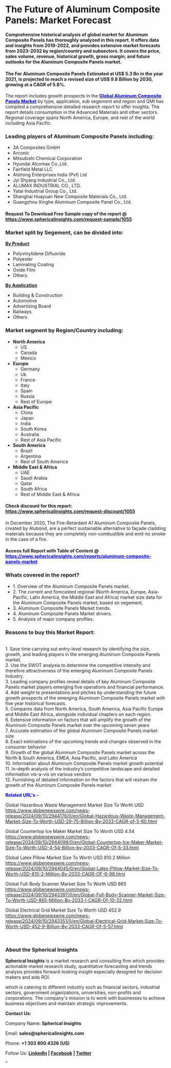 <h1><strong>The Future of Aluminum Composite Panels: Market Forecast</strong></h1>
<p><strong>Comprehensive historical analysis of global market for Aluminum Composite Panels has thoroughly analyzed in this report. It offers data and insights from 2019-2022, and provides extensive market forecasts from 2023-2032 by region/country and subsectors. It covers the price, sales volume, revenue, historical growth, gross margin, and future outlooks for the Aluminum Composite Panels market.</strong></p>
<h4><strong>The For Aluminum Composite Panels Estimated at US$ 5.3 Bn in the year 2021, is projected to reach a revised size of US$ 9.8 Billion by 2030, growing at a CAGR of 5.8%.</strong></h4>
<p>The report includes growth prospects in the <a href="https://www.sphericalinsights.com/reports/aluminum-composite-panels-market" target="_blank"><span style="color: #0000ff;"><strong>Global Aluminum Composite Panels Market</strong></span></a> by type, application, sub segement and region and QMI has compiled a comprehensive detailed research report to offer insights. The report details consumption in the Advanced Materials and other sectors. Regional coverage spans North America, Europe, and rest of the world including Asia Pacific.</p>
<h3><strong>Leading players of Aluminum Composite Panels including:</strong></h3>
<ul>
<li>3A Composites GmbH</li>
<li>Arconic</li>
<li>Mitsubishi Chemical Corporation</li>
<li>Hyundai Alcomax Co.,Ltd.</li>
<li>Fairfield Metal LLC</li>
<li>Alstrong Enterprises India (Pvt) Ltd</li>
<li>Jyi Shyang Industrial Co., Ltd.</li>
<li>ALUMAX INDUSTRIAL CO., LTD.</li>
<li>Yatai Industrial Group Co., Ltd.</li>
<li>Shanghai Huayuan New Composite Materials Co., Ltd.</li>
<li>Guangzhou Xinghe Aluminum Composite Panel Co., Ltd.</li>
</ul>
<h4>Request To Download Free Sample copy of the report @ <a href="https://www.sphericalinsights.com/request-sample/1055">https://www.sphericalinsights.com/request-sample/1055</a></h4>
<h3><strong>Market split by Segement, can be divided into:</strong></h3>
<p><u><strong>By Product</strong></u></p>
<ul>
<li>Polyvinylidene Difluoride</li>
<li>Polyester</li>
<li>Laminating Coating</li>
<li>Oxide Film</li>
<li>Others</li>
</ul>
<p><u><strong>By Application</strong></u></p>
<ul>
<li>Building &amp; Construction</li>
<li>Automotive</li>
<li>Advertising Board</li>
<li>Railways</li>
<li>Others</li>
</ul>
<h3><strong>Market segment by Region/Country including:</strong></h3>
<ul>
<li><strong>North America</strong>
<ul>
<li>US</li>
<li>Canada</li>
<li>Mexico</li>
</ul>
</li>
<li><strong>Europe</strong>
<ul>
<li>Germany</li>
<li>Uk</li>
<li>France</li>
<li>Italy</li>
<li>Spain</li>
<li>Russia</li>
<li>Rest of Europe</li>
</ul>
</li>
<li><strong>Asia Pacific</strong>
<ul>
<li>China</li>
<li>Japan</li>
<li>India</li>
<li>South Korea</li>
<li>Australia</li>
<li>Rest of Asia Pacific</li>
</ul>
</li>
<li><strong>South America</strong>
<ul>
<li>Brazil</li>
<li>Argentina</li>
<li>Rest of South America</li>
</ul>
</li>
<li><strong>Middle East &amp; Africa</strong>
<ul>
<li>UAE</li>
<li>Saudi Arabia</li>
<li>Qatar</li>
<li>South Africa</li>
<li>Rest of Middle East &amp; Africa</li>
</ul>
</li>
</ul>
<h4>Check discount for this report: <a href="https://www.sphericalinsights.com/request-discount/1055">https://www.sphericalinsights.com/request-discount/1055</a></h4>
<p>in December 2020, The Fire-Retardant A1 Aluminum Composite Panels, created by Alubond, are a perfect sustainable alternative to fa&ccedil;ade cladding materials because they are completely non-combustible and emit no smoke in the case of a fire.</p>
<h4>Access full Report with Table of Content @<span style="color: #0000ff;"> <a style="color: #0000ff;" href="https://www.sphericalinsights.com/reports/aluminum-composite-panels-market" target="_blank">https://www.sphericalinsights.com/reports/aluminum-composite-panels-market</a></span></h4>
<h3><strong>Whats covered in the report?</strong></h3>
<ul>
<li>1. Overview of the Aluminum Composite Panels market.</li>
<li>2. The current and forecasted regional (North America, Europe, Asia-Pacific, Latin America, the Middle East and Africa) market size data for the Aluminum Composite Panels market, based on segement.</li>
<li>3. Aluminum Composite Panels Market trends.</li>
<li>4. Aluminum Composite Panels Market drivers.</li>
<li>5. Analysis of major company profiles.</li>
</ul>
<h3><strong>Reasons to buy this Market Report:</strong></h3>
<p><br /> 1. Save time carrying out entry-level research by identifying the size, growth, and leading players in the emerging Aluminum Composite Panels market.<br /> 2. Use the SWOT analysis to determine the competitive intensity and therefore attractiveness of the emerging Aluminum Composite Panels Industry.<br /> 3. Leading company profiles reveal details of key Aluminum Composite Panels market players emerging five operations and financial performance.<br /> 4. Add weight to presentations and pitches by understanding the future growth prospects of the emerging Aluminum Composite Panels market with five year historical forecasts.<br /> 5. Compares data from North America, South America, Asia Pacific Europe and Middle East Africa, alongside individual chapters on each region.<br /> 6. Extensive information on factors that will amplify the growth of the Aluminum Composite Panels market over the upcoming seven years<br /> 7. Accurate estimation of the global Aluminum Composite Panels market size <br /> 8. Exact estimations of the upcoming trends and changes observed in the consumer behavior <br /> 9. Growth of the global Aluminum Composite Panels market across the North &amp; South America, EMEA, Asia Pacific, and Latin America<br /> 10. Information about Aluminum Composite Panels market growth potential<br /> 11. In-depth analysis of the industry&rsquo;s competitive landscape and detailed information vis-a-vis on various vendors<br /> 12. Furnishing of detailed information on the factors that will restrain the growth of the Aluminum Composite Panels market</p>
<p><span style="color: #0000ff;"><strong>Related URL's -</strong></span></p>
<p>Global Hazardous Waste Management Market Size To Worth USD<br /><a href="https://www.globenewswire.com/news-release/2024/09/10/2944176/0/en/Global-Hazardous-Waste-Management-Market-Size-To-Worth-USD-29-75-Billion-By-2033-CAGR-of-5-60.html">https://www.globenewswire.com/news-release/2024/09/10/2944176/0/en/Global-Hazardous-Waste-Management-Market-Size-To-Worth-USD-29-75-Billion-By-2033-CAGR-of-5-60.html</a></p>
<p>Global Countertop Ice Maker Market Size To Worth USD 4.54<br /><a href="https://www.globenewswire.com/news-release/2024/09/10/2944099/0/en/Global-Countertop-Ice-Maker-Market-Size-To-Worth-USD-4-54-Billion-by-2033-CAGR-Of-5-33.html">https://www.globenewswire.com/news-release/2024/09/10/2944099/0/en/Global-Countertop-Ice-Maker-Market-Size-To-Worth-USD-4-54-Billion-by-2033-CAGR-Of-5-33.html</a></p>
<p>Global Latex Pillow Market Size To Worth USD 810.2 Million<br /><a href="https://www.globenewswire.com/news-release/2024/09/10/2944045/0/en/Global-Latex-Pillow-Market-Size-To-Worth-USD-810-2-Million-By-2033-CAGR-OF-6-98.html">https://www.globenewswire.com/news-release/2024/09/10/2944045/0/en/Global-Latex-Pillow-Market-Size-To-Worth-USD-810-2-Million-By-2033-CAGR-OF-6-98.html</a></p>
<p>Global Full-Body Scanner Market Size To Worth USD 865<br /><a href="https://www.globenewswire.com/news-release/2024/09/10/2943397/0/en/Global-Full-Body-Scanner-Market-Size-To-Worth-USD-865-Million-By-2033-l-CAGR-Of-10-32.html">https://www.globenewswire.com/news-release/2024/09/10/2943397/0/en/Global-Full-Body-Scanner-Market-Size-To-Worth-USD-865-Million-By-2033-l-CAGR-Of-10-32.html</a></p>
<p>Global Electrical Grid Market Size To Worth USD 452.9<br /><a href="https://www.globenewswire.com/news-release/2024/09/10/2943351/0/en/Global-Electrical-Grid-Market-Size-To-Worth-USD-452-9-Billion-By-2033-CAGR-Of-5-57.html">https://www.globenewswire.com/news-release/2024/09/10/2943351/0/en/Global-Electrical-Grid-Market-Size-To-Worth-USD-452-9-Billion-By-2033-CAGR-Of-5-57.html</a></p>
<p>&nbsp;</p>
<h3><strong>About the Spherical Insights</strong></h3>
<p><strong>Spherical Insights</strong> is a market research and consulting firm which provides actionable market research study, quantitative forecasting and trends analysis provides forward-looking insight especially designed for decision makers and aids ROI.</p>
<p>which is catering to different industry such as financial sectors, industrial sectors, government organizations, universities, non-profits and corporations. The company's mission is to work with businesses to achieve business objectives and maintain strategic improvements.</p>
<p><strong>Contact Us:</strong></p>
<p>Company Name: <strong>Spherical Insights</strong></p>
<p>Email: <strong>sales@sphericalinsights.com</strong></p>
<p>Phone: <strong>+1 303 800 4326 (US)</strong></p>
<p>Follow Us: <strong><a href="https://www.linkedin.com/company/spherical-insight/"><u>LinkedIn</u></a> | <a href="https://www.facebook.com/sphericalinsights22"><u>Facebook</u></a> | <a href="https://twitter.com/SInsights_US"><u>Twitter</u></a></strong></p>
<p>"</p>

